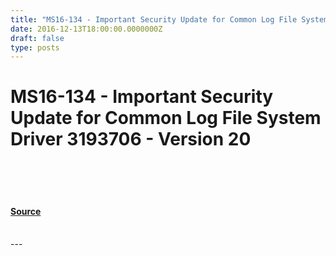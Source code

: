 ```yaml
---
title: "MS16-134 - Important Security Update for Common Log File System Driver 3193706 - Version 20"
date: 2016-12-13T18:00:00.0000000Z
draft: false
type: posts
---
```

# MS16-134 - Important Security Update for Common Log File System Driver 3193706 - Version 20

<br/>

<br/>

<br/>


#### [Source](https://technet.microsoft.com/en-us/library/security/MS16-134)

<br/>
---
